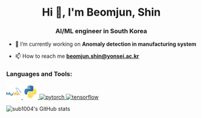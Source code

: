 <h1 align="center">Hi 👋, I'm Beomjun, Shin</h1>
<h3 align="center">AI/ML engineer in South Korea</h3>

- 🔭 I’m currently working on **Anomaly detection in manufacturing system**

- 📫 How to reach me **beomjun.shin@yonsei.ac.kr**


<h3 align="left">Languages and Tools:</h3>
<p align="left"> <a href="https://www.mysql.com/" target="_blank"> <img src="https://raw.githubusercontent.com/devicons/devicon/master/icons/mysql/mysql-original-wordmark.svg" alt="mysql" width="40" height="40"/> </a> <a href="https://www.python.org" target="_blank"> <img src="https://raw.githubusercontent.com/devicons/devicon/master/icons/python/python-original.svg" alt="python" width="40" height="40"/> </a> <a href="https://pytorch.org/" target="_blank"> <img src="https://www.vectorlogo.zone/logos/pytorch/pytorch-icon.svg" alt="pytorch" width="40" height="40"/> </a> <a href="https://www.tensorflow.org" target="_blank"> <img src="https://www.vectorlogo.zone/logos/tensorflow/tensorflow-icon.svg" alt="tensorflow" width="40" height="40"/> </a> </p>

 ![sub1004's GitHub stats](https://github-readme-stats.vercel.app/api?username=sub1004&show_icons=true&theme=default)
